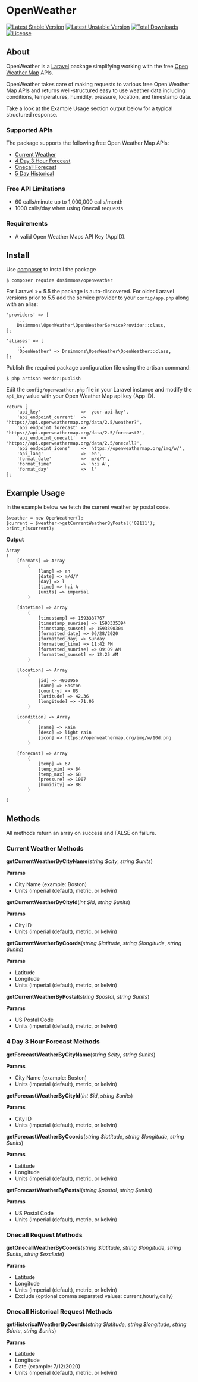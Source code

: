 # OpenWeather


[![Latest Stable Version](https://poser.pugx.org/dnsimmons/openweather/v/stable)](https://packagist.org/packages/dnsimmons/openweather)
[![Latest Unstable Version](https://poser.pugx.org/dnsimmons/openweather/v/unstable)](https://packagist.org/packages/dnsimmons/openweather)
[![Total Downloads](https://poser.pugx.org/dnsimmons/openweather/downloads)](https://packagist.org/packages/dnsimmons/openweather)
[![License](https://poser.pugx.org/dnsimmons/openweather/license)](https://packagist.org/packages/dnsimmons/openweather)


## About

OpenWeather is a [Laravel](https://laravel.com) package simplifying working with the free [Open Weather Map](https://openweathermap.org) APIs. 

OpenWeather takes care of making requests to various free Open Weather Map APIs and
returns well-structured easy to use weather data including conditions, temperatures, humidity, 
pressure, location, and timestamp data.

Take a look at the Example Usage section output below for a typical structured response.

### Supported APIs

The package supports the following free Open Weather Map APIs:

- [Current Weather](https://openweathermap.org/current)
- [4 Day 3 Hour Forecast](https://openweathermap.org/api/hourly-forecast)
- [Onecall Forecast](https://openweathermap.org/api/one-call-api)
- [5 Day Historical](https://openweathermap.org/api/one-call-api#history)

### Free API Limitations

- 60 calls/minute up to 1,000,000 calls/month
- 1000 calls/day when using Onecall requests

### Requirements

- A valid Open Weather Maps API Key (AppID).

## Install

Use [composer](http://getcomposer.org) to install the package

	$ composer require dnsimmons/openweather

For Laravel >= 5.5 the package is auto-discovered.
For older Laravel versions prior to 5.5 add the service provider to your `config/app.php` along with an alias:

    'providers' => [
		...
        Dnsimmons\OpenWeather\OpenWeatherServiceProvider::class,
	];

    'aliases' => [
		...
	    'OpenWeather' => Dnsimmons\OpenWeather\OpenWeather::class,	
	];


Publish the required package configuration file using the artisan command:

	$ php artisan vendor:publish

Edit the `config/openweather.php` file in your Laravel instance and modify the `api_key` value with your Open Weather Map api key (App ID).

	return [
        'api_key'               => 'your-api-key',
        'api_endpoint_current'  => 'https://api.openweathermap.org/data/2.5/weather?',
        'api_endpoint_forecast' => 'https://api.openweathermap.org/data/2.5/forecast?',
        'api_endpoint_onecall'  => 'https://api.openweathermap.org/data/2.5/onecall?',
        'api_endpoint_icons'    => 'https://openweathermap.org/img/w/',
        'api_lang'              => 'en',
        'format_date'           => 'm/d/Y',
        'format_time'           => 'h:i A',
        'format_day'            => 'l'
	];

## Example Usage

In the example below we fetch the current weather by postal code.

	$weather = new OpenWeather();
	$current = $weather->getCurrentWeatherByPostal('02111');
	print_r($current);

**Output**

    Array
    (
        [formats] => Array
            (
                [lang] => en
                [date] => m/d/Y
                [day] => l
                [time] => h:i A
                [units] => imperial
            )
    
        [datetime] => Array
            (
                [timestamp] => 1593387767
                [timestamp_sunrise] => 1593335394
                [timestamp_sunset] => 1593390304
                [formatted_date] => 06/28/2020
                [formatted_day] => Sunday
                [formatted_time] => 11:42 PM
                [formatted_sunrise] => 09:09 AM
                [formatted_sunset] => 12:25 AM
            )
    
        [location] => Array
            (
                [id] => 4930956
                [name] => Boston
                [country] => US
                [latitude] => 42.36
                [longitude] => -71.06
            )
    
        [condition] => Array
            (
                [name] => Rain
                [desc] => light rain
                [icon] => https://openweathermap.org/img/w/10d.png
            )
    
        [forecast] => Array
            (
                [temp] => 67
                [temp_min] => 64
                [temp_max] => 68
                [pressure] => 1007
                [humidity] => 88
            )
    
    )

## Methods

All methods return an array on success and FALSE on failure.

### Current Weather Methods

**getCurrentWeatherByCityName**(*string $city*, *string $units*)

**Params**
- City Name (example: Boston)
- Units (imperial (default), metric, or kelvin)

**getCurrentWeatherByCityId**(*int $id*, *string $units*)

**Params**
- City ID
- Units (imperial (default), metric, or kelvin)

**getCurrentWeatherByCoords**(*string $latitude*, *string $longitude*, *string $units*)

**Params**
- Latitude
- Longitude
- Units (imperial (default), metric, or kelvin)

**getCurrentWeatherByPostal**(*string $postal*, *string $units*)

**Params**
- US Postal Code
- Units (imperial (default), metric, or kelvin)

### 4 Day 3 Hour Forecast Methods

**getForecastWeatherByCityName**(*string $city*, *string $units*)

**Params**
- City Name (example: Boston)
- Units (imperial (default), metric, or kelvin)

**getForecastWeatherByCityId**(*int $id*, *string $units*)

**Params**
- City ID
- Units (imperial (default), metric, or kelvin)

**getForecastWeatherByCoords**(*string $latitude*, *string $longitude*, *string $units*)

**Params**
- Latitude
- Longitude
- Units (imperial (default), metric, or kelvin)

**getForecastWeatherByPostal**(*string $postal*, *string $units*)

**Params**
- US Postal Code
- Units (imperial (default), metric, or kelvin)

### Onecall Request Methods

**getOnecallWeatherByCoords**(*string $latitude*, *string $longitude*, *string $units*, *string $exclude*)

**Params**
- Latitude
- Longitude
- Units (imperial (default), metric, or kelvin)
- Exclude (optional comma separated values: current,hourly,daily) 

### Onecall Historical Request Methods

**getHistoricalWeatherByCoords**(*string $latitude*, *string $longitude*, *string $date*, *string $units*)

**Params**
- Latitude
- Longitude
- Date (example: 7/12/2020)
- Units (imperial (default), metric, or kelvin)
